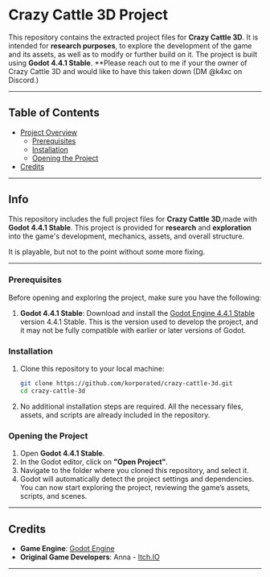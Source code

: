 # Crazy Cattle 3D Project

This repository contains the extracted project files for **Crazy Cattle 3D**. It is intended for **research purposes**, to explore the development of the game and its assets, as well as to modify or further build on it. The project is built using **Godot 4.4.1 Stable**.
**Please reach out to me if your the owner of Crazy Cattle 3D and would like to have this taken down (DM @k4xc on Discord.)

---

## Table of Contents

- [Project Overview](#project-overview)
  - [Prerequisites](#prerequisites)
  - [Installation](#installation)
  - [Opening the Project](#opening-the-project)
- [Credits](#credits)

---

## Info

This repository includes the full project files for **Crazy Cattle 3D**,made with **Godot 4.4.1 Stable**. This project is provided for **research** and **exploration** into the game's development, mechanics, assets, and overall structure.

It is playable, but not to the point without some more fixing.

---

### Prerequisites

Before opening and exploring the project, make sure you have the following:

1. **Godot 4.4.1 Stable**: Download and install the [Godot Engine 4.4.1 Stable]([https://godotengine.org/download](https://github.com/godotengine/godot-builds/releases/tag/4.4.1-stable)) version 4.4.1 Stable. This is the version used to develop the project, and it may not be fully compatible with earlier or later versions of Godot.

### Installation

1. Clone this repository to your local machine:

    ```bash
    git clone https://github.com/korporated/crazy-cattle-3d.git
    cd crazy-cattle-3d
    ```

2. No additional installation steps are required. All the necessary files, assets, and scripts are already included in the repository.

### Opening the Project

1. Open **Godot 4.4.1 Stable**.
2. In the Godot editor, click on **"Open Project"**.
3. Navigate to the folder where you cloned this repository, and select it.
4. Godot will automatically detect the project settings and dependencies. You can now start exploring the project, reviewing the game’s assets, scripts, and scenes.

---

## Credits

- **Game Engine**: [Godot Engine](https://godotengine.org/)
- **Original Game Developers**: Anna - [Itch.IO](https://4nn4t4t.itch.io/)

---
